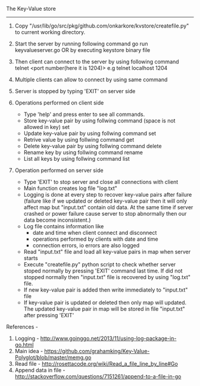 
The Key-Value store

----------------------------------------------------------------------------------------------------------------------------------------

1. Copy "/usr/lib/go/src/pkg/github.com/onkarkore/kvstore/createfile.py" to current working directory.


2. Start the server by running following command
	go run keyvalueserver.go
	OR
	by executing keystore binary file


3. Then client can connect to the server by using following command
	telnet <ip address of server> <port number(here it is 1204)>
	e.g telnet localhost 1204


4. Multiple clients can allow to connect by using same command


5. Server is stopped by typing 'EXIT' on server side


6. Operations performed on client side
	- Type 'help' and press enter to see all commands.
	- Store key-value pair by using follwing command (space is not allowed in key)
		set <key> <value>
	- Update key-value pair by using follwing command
		set <key> <value>
	- Retrive value by using follwing command
		get <key>
	- Delete key-value pair by using follwing command
		delete <key>
	- Rename key by using follwing command
		rename <oldkey> <newkey>
	- List all keys by using follwing command
		list

7. Operation performed on server side
	- Type 'EXIT' to stop server and close all connections with client
	- Main function creates log file "log.txt"
	- Logging is done at every step to recover key-value pairs after failure (failure like if we updated or deleted key-value pair 		  then it will only affect map but "input.txt" contain old data. At the same time if server crashed or power failure cause 		  server to stop abnormally then our data become inconsistent.)
	- Log file contains information like
		- date and time when client connect and disconnect
		- operations performed by clients with date and time	
		- connection errors, io errors are also logged	
	- Read "input.txt" file and load all key-value pairs in map when server starts
	- Execute "createfile.py" python script to check whether server stoped normally by pressing 'EXIT' command last time. If did 		  not stopped normally then "input.txt" file is recovered by using "log.txt" file.
	- If new key-value pair is added then write immediately to "input.txt" file
	- If key-value pair is updated or deleted then only map will updated. The updated key-value pair in map will be stored in file 		  "input.txt" after pressing 'EXIT'
	

References -
1. Logging - http://www.goinggo.net/2013/11/using-log-package-in-go.html
2. Main idea - https://github.com/grahamking/Key-Value-Polyglot/blob/master/memg.go
3. Read file - http://rosettacode.org/wiki/Read_a_file_line_by_line#Go
4. Append data in file - http://stackoverflow.com/questions/7151261/append-to-a-file-in-go

















